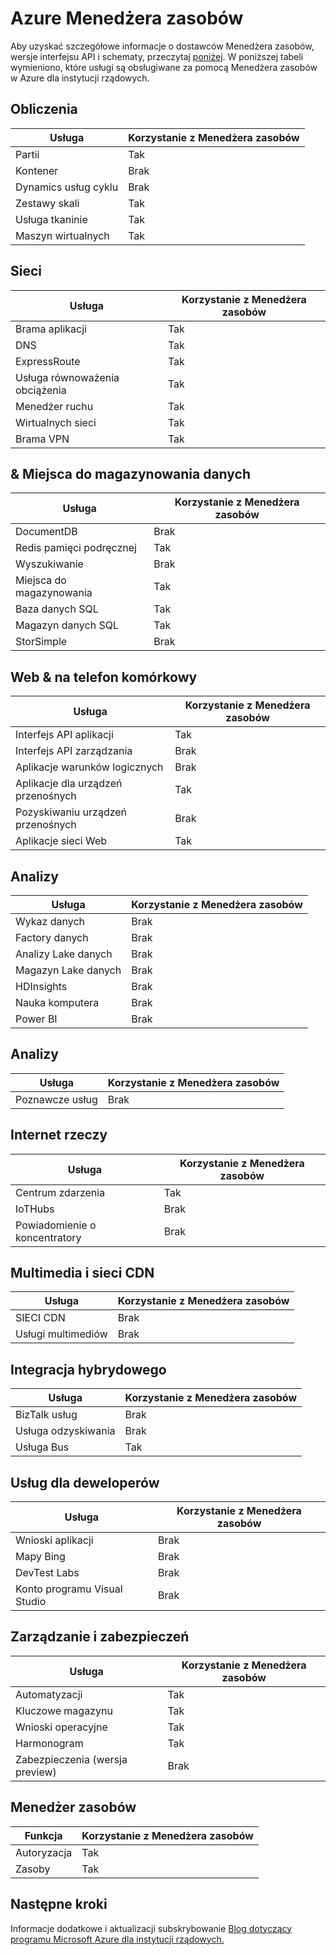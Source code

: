 <properties
    pageTitle="Azure dokumentacji dla instytucji rządowych | Microsoft Azure"
    description="Umożliwia porównanie funkcji i wskazówki dotyczące tworzenia aplikacji dla instytucji rządowych Azure."
    services="Azure-Government"
    cloud="gov" 
    documentationCenter=""
    authors="brendalee"
    manager="zakramer"
    editor=""/>

<tags
    ms.service="multiple"
    ms.devlang="na"
    ms.topic="article"
    ms.tgt_pltfrm="na"
    ms.workload="azure-government"
    ms.date="10/10/2016"
    ms.author="brendalee"/>


# <a name="azure-resource-manager"></a>Azure Menedżera zasobów
Aby uzyskać szczegółowe informacje o dostawców Menedżera zasobów, wersje interfejsu API i schematy, przeczytaj [poniżej](../resource-manager-supported-services.md). W poniższej tabeli wymieniono, które usługi są obsługiwane za pomocą Menedżera zasobów w Azure dla instytucji rządowych.

## <a name="compute"></a>Obliczenia

| Usługa | Korzystanie z Menedżera zasobów |
| ------- | ------------------------ |
| Partii   | Tak |
|Kontener | Brak |
| Dynamics usług cyklu | Brak  |
| Zestawy skali | Tak |
| Usługa tkaninie | Tak  |
| Maszyn wirtualnych | Tak |

## <a name="networking"></a>Sieci

| Usługa | Korzystanie z Menedżera zasobów |
| ------- | -------  |
| Brama aplikacji | Tak |
| DNS     | Tak |
| ExpressRoute | Tak  |
| Usługa równoważenia obciążenia | Tak  |
| Menedżer ruchu | Tak |
| Wirtualnych sieci | Tak|
| Brama VPN | Tak |

## <a name="data--storage"></a>& Miejsca do magazynowania danych

| Usługa | Korzystanie z Menedżera zasobów |
| ------- | ------- |
| DocumentDB | Brak  |
| Redis pamięci podręcznej | Tak |
| Wyszukiwanie | Brak  |
| Miejsca do magazynowania | Tak  |
| Baza danych SQL | Tak |
| Magazyn danych SQL | Tak |
| StorSimple | Brak  |

## <a name="web--mobile"></a>Web & na telefon komórkowy

| Usługa | Korzystanie z Menedżera zasobów |
| ------- | ------- |
| Interfejs API aplikacji | Tak |
| Interfejs API zarządzania | Brak  |
| Aplikacje warunków logicznych | Brak   |
| Aplikacje dla urządzeń przenośnych | Tak |
| Pozyskiwaniu urządzeń przenośnych | Brak  |
| Aplikacje sieci Web | Tak |

## <a name="analytics"></a>Analizy

| Usługa | Korzystanie z Menedżera zasobów |
| ------- | -------  |
| Wykaz danych | Brak  |
| Factory danych | Brak |
| Analizy Lake danych | Brak |
| Magazyn Lake danych | Brak |
| HDInsights | Brak |
| Nauka komputera | Brak |
| Power BI | Brak |

## <a name="intelligence"></a>Analizy

| Usługa | Korzystanie z Menedżera zasobów |
| ------- | ------- |
| Poznawcze usług | Brak |

## <a name="internet-of-things"></a>Internet rzeczy

| Usługa | Korzystanie z Menedżera zasobów |
| ------- | ------- |
| Centrum zdarzenia | Tak  |
| IoTHubs | Brak |
| Powiadomienie o koncentratory | Brak |

## <a name="media--cdn"></a>Multimedia i sieci CDN

| Usługa | Korzystanie z Menedżera zasobów |
| ------- | ------- |
| SIECI CDN | Brak |
| Usługi multimediów | Brak |

## <a name="hybrid-integration"></a>Integracja hybrydowego

| Usługa | Korzystanie z Menedżera zasobów |
| ------- | ------- |
| BizTalk usług | Brak |
| Usługa odzyskiwania | Brak |
| Usługa Bus | Tak |

## <a name="developer-services"></a>Usług dla deweloperów

| Usługa | Korzystanie z Menedżera zasobów |
| ------- | ------- |
| Wnioski aplikacji | Brak  |
| Mapy Bing | Brak  |
| DevTest Labs | Brak |
| Konto programu Visual Studio | Brak   |

## <a name="management-and-security"></a>Zarządzanie i zabezpieczeń

| Usługa | Korzystanie z Menedżera zasobów |
| ------- | ------- |
| Automatyzacji | Tak |
| Kluczowe magazynu | Tak |
| Wnioski operacyjne | Tak |
| Harmonogram | Tak  |
| Zabezpieczenia (wersja preview) | Brak |

## <a name="resource-manager"></a>Menedżer zasobów

| Funkcja | Korzystanie z Menedżera zasobów |
| ------- | ------- |
| Autoryzacja | Tak |
| Zasoby | Tak |


## <a name="next-steps"></a>Następne kroki

Informacje dodatkowe i aktualizacji subskrybowanie <a href="https://blogs.msdn.microsoft.com/azuregov/">Blog dotyczący programu Microsoft Azure dla instytucji rządowych.</a>
